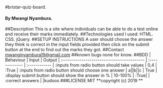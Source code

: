 #bristar-quiz-board.
#### By Mwangi Nyambura.
##Description
 This is a site where individuals can be able to do a test online and receive their marks immediately.
##Technologies used I used:
 HTML.
 CSS.
 jQuery.
##SETUP INSTRUCTIONS A user should choose the answer they think is correct in the input fields provided then click on the submit button at the end to find out the marks they got.
##Contact mwanginyambura19@gmail.com
##known bugs
none for know.
##BDD
| Behaviour                                           | Input          |  Output
| :------------------------------------------         | :------------- | :------------
| :inputs from radio button should take values        |    0,4         | :True
| :inputs from  radio button should choose one answer | a||b||c        | True
| :display submit button should show the answer in %  | 10-100%        | :True|
| :correct answers                                    |                |kudoos
###LICENSE
MIT
**copyright (c) 2019 **
